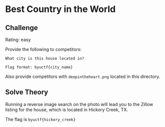 # Best Country in the World

## Challenge

Rating: easy

Provide the following to competitors:

```
What city is this house located in?

Flag format: byuctf{city_name}
```

Also provide competitors with `deepintheheart.png` located in this directory.

## Solve Theory

Running a reverse image search on the photo will lead you to the Zillow listing for the house, which is located in Hickory Creek, TX.

The flag is `byuctf{hickory_creek}`